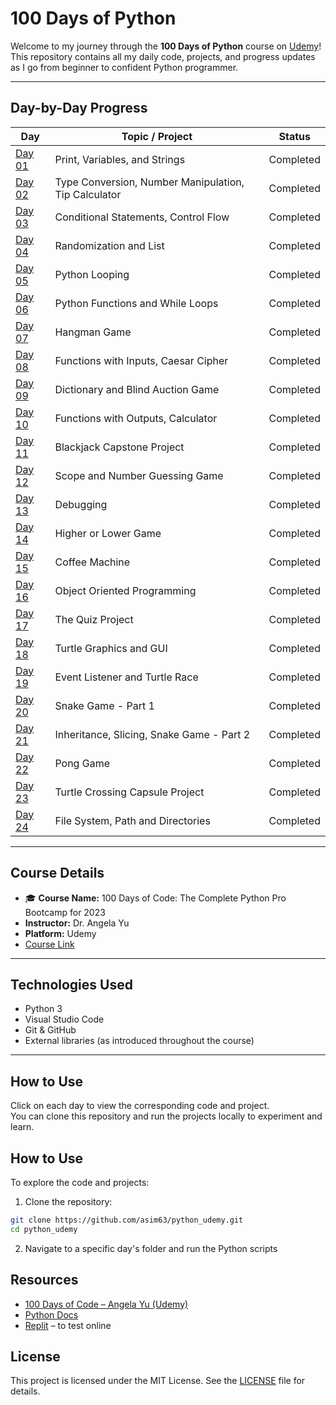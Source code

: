 # 100 Days of Python

Welcome to my journey through the **100 Days of Python** course on [Udemy](https://www.udemy.com/course/100-days-of-code/)!  
This repository contains all my daily code, projects, and progress updates as I go from beginner to confident Python programmer.

---

## Day-by-Day Progress

| Day | Topic / Project | Status |
|--------|------------------|--------|
| [Day 01](./Day%2001) | Print, Variables, and Strings | Completed |
| [Day 02](./Day%2002) | Type Conversion, Number Manipulation, Tip Calculator | Completed |
| [Day 03](./Day%2003) | Conditional Statements, Control Flow | Completed |
| [Day 04](./Day%2004) | Randomization and List | Completed |
| [Day 05](./Day%2005) | Python Looping | Completed |
| [Day 06](./Day%2006) | Python Functions and While Loops | Completed |
| [Day 07](./Day%2007) | Hangman Game | Completed |
| [Day 08](./Day%2008) | Functions with Inputs, Caesar Cipher | Completed |
| [Day 09](./Day%2009) | Dictionary and Blind Auction Game | Completed |
| [Day 10](./Day%2010) | Functions with Outputs, Calculator | Completed |
| [Day 11](./Day%2011) | Blackjack Capstone Project | Completed |
| [Day 12](./Day%2012) | Scope and Number Guessing Game | Completed |
| [Day 13](./Day%2013) | Debugging | Completed |
| [Day 14](./Day%2014) | Higher or Lower Game | Completed |
| [Day 15](./Day%2015) | Coffee Machine | Completed |
| [Day 16](./Day%2016) | Object Oriented Programming | Completed |
| [Day 17](./Day%2017) | The Quiz Project | Completed |
| [Day 18](./Day%2018) | Turtle Graphics and GUI | Completed |
| [Day 19](./Day%2019) | Event Listener and Turtle Race | Completed |
| [Day 20](./Day%2020) | Snake Game - Part 1 | Completed |
| [Day 21](./Day%2021) | Inheritance, Slicing, Snake Game - Part 2| Completed |
| [Day 22](./Day%2022) | Pong Game| Completed |
| [Day 23](./Day%2023) | Turtle Crossing Capsule Project | Completed |
| [Day 24](./Day%2024) | File System, Path and Directories | Completed |

---

## Course Details

- 🎓 **Course Name:** 100 Days of Code: The Complete Python Pro Bootcamp for 2023  
- **Instructor:** Dr. Angela Yu  
- **Platform:** Udemy  
- [Course Link](https://www.udemy.com/course/100-days-of-code/)

---

## Technologies Used

- Python 3 
- Visual Studio Code 
- Git & GitHub 
- External libraries (as introduced throughout the course)

---

## How to Use

Click on each day to view the corresponding code and project.  
You can clone this repository and run the projects locally to experiment and learn.

## How to Use

To explore the code and projects:

1. Clone the repository:

```bash
git clone https://github.com/asim63/python_udemy.git
cd python_udemy
```

2. Navigate to a specific day's folder and run the Python scripts

## Resources

- [100 Days of Code – Angela Yu (Udemy)](https://www.udemy.com/course/100-days-of-code/)
- [Python Docs](https://docs.python.org/3/)
- [Replit](https://replit.com/) – to test online

## License
This project is licensed under the MIT License. See the [LICENSE](./LICENSE) file for details.
